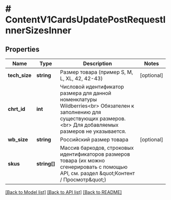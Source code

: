 # # ContentV1CardsUpdatePostRequestInnerSizesInner

## Properties

Name | Type | Description | Notes
------------ | ------------- | ------------- | -------------
**tech_size** | **string** | Размер товара (пример S, M, L, XL, 42, 42-43) | [optional]
**chrt_id** | **int** | Числовой идентификатор размера для данной номенклатуры Wildberries&lt;br&gt; Обязателен к заполнению для существующих размеров.&lt;br&gt; Для добавляемых размеров не указывается. |
**wb_size** | **string** | Российский размер товара | [optional]
**skus** | **string[]** | Массив баркодов, строковых идентификаторов размеров товара (их можно сгенерировать с помощью API, см. раздел \&quot;Контент / Просмотр\&quot;) |

[[Back to Model list]](../../README.md#models) [[Back to API list]](../../README.md#endpoints) [[Back to README]](../../README.md)
